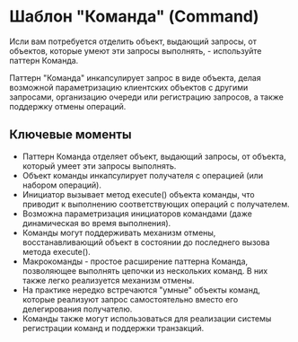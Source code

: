 # Шаблон "Команда" (Command)

Исли вам потребуется отделить объект, выдающий запросы, от объектов, которые умеют эти запросы выполнять, - используйте паттерн Команда.

Паттерн "Команда" инкапсулирует запрос в виде объекта, делая возможной параметризацию клиентских объектов с другими запросами, организацию очереди или регистрацию запросов, а также поддержку отмены операций.

## Ключевые моменты

* Паттерн Команда отделяет объект, выдающий запросы, от объекта, который умеет эти запросы выполнять.
* Объект команды инкапсулирует получателя с операцией (или набором операций).
* Инициатор вызывает метод execute() объекта команды, что приводит к выполнению соответствующих операций с получателем.
* Возможна параметризация инициаторов командами (даже динамическая во время выполнения).
* Команды могут поддерживать механизм отмены, восстанавливающий объект в состоянии до последнего вызова метода execute().
* Макрокоманды - простое расширение паттерна Команда, позволяющее выполнять цепочки из нескольких команд. В них также легко реализуется механизм отмены.
* На практике нередко встречаются "умные" объекты команд, которые реализуют запрос самостоятельно вместо его делегирования получателю.
* Команды также могут использоваться для реализации системы регистрации команд и поддержки транзакций.